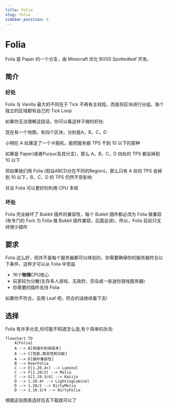 ```yaml
---
title: Folia
slug: folia
sidebar_position: 4
---
```


# Folia

Folia 是 Paper 的一个分支，由 Minecraft 优化 BOSS Spottedleaf 开发。

## 简介

### 好处

Folia 与 Vanilla 最大的不同在于 Tick 不再有主线程，而是将区块进行分组，每个独立的区域都有自己的 Tick Loop

如果你无法理解这段话，你可以看这样子做的好处:

现在有一个地图，有四个区块，分别是A，B，C，D

小明在 A 处建造了一个卡服机，能把服务器 TPS 干到 10 以下的那种

如果是 Paper(或者Purpur及其分支)，那么 A，B，C，D 四处的 TPS 都会掉到 10 以下

但如果我们用 Folia (假设ABCD分在不同的Region)，那么只有 A 处的 TPS 会掉到 10 以下，B，C，D 的 TPS 仍然不受影响

并且 Folia 可以更好的利用 CPU 多核

### 坏处

Folia 完全破坏了 Bukkit 插件的兼容性，每个 Bukkit 插件都必须为 Folia 做兼容(有专门的 Fork 为 Folia 做 Bukkit 插件兼容，后面会讲)，所以，Folia 目前只支持很少插件

## 要求

Folia 这么好，但并不是每个服务器都可以体验的，你需要确保你的服务器符合以下条件，这样才可以从 Folia 中受益

* 16个**物理**CPU核心
* 玩家较为分散(生存多人游戏、无政府、空岛或一些迷你游戏服务器)
* 你需要的插件支持 Folia

如果你不符合，去用 Leaf 吧，符合的话继续看下去!

## 选择

Folia 有许多分支,你可能不知道怎么选,有个简单的办法:

```mermaid
flowchart TD
    A[Folia]
    A --> B[快速升到高版本]
    A --> C[性能,稳定性和功能]
    A --> D[插件兼容性]
    B --> DeerFolia
    C --> E[1.20.4+] --> Luminol
    C --> F[1.20/2] --> Molia
    C --> G[1.19.3/4] --> Kaiiju
    D --> 1.20.4+ --> LightingLuminol
    D --> 1.20/2 --> DirtyMolia
    D --> 1.19.3/4 --> DirtyFolia
```

根据这张图表选好后去下载就可以了

